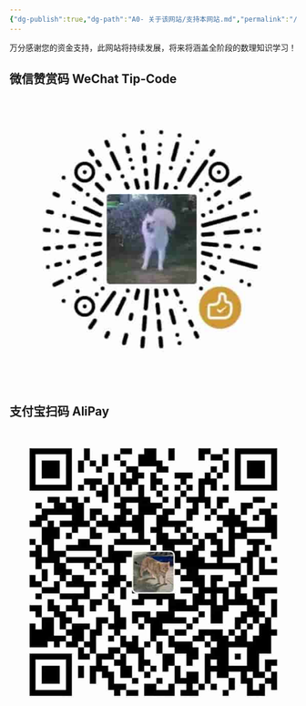 ```yaml
---
{"dg-publish":true,"dg-path":"A0- 关于该网站/支持本网站.md","permalink":"/A0- 关于该网站/支持本网站/","dgPassFrontmatter":true,"noteIcon":"","created":"2024-07-07T14:58:06.085+08:00","updated":"2025-08-28T21:53:13.185+08:00"}
---
```


万分感谢您的资金支持，此网站将持续发展，将来将涵盖全阶段的数理知识学习！

## 微信赞赏码 WeChat Tip-Code
![freecompress-Tip Code 1.jpg|300](../img/user/Functional%20files/Photo%20Resources/freecompress-Tip%20Code%201.jpg)

## 支付宝扫码 AliPay

![freecompress-AliPay.jpg|300](../img/user/Functional%20files/Photo%20Resources/freecompress-AliPay.jpg)